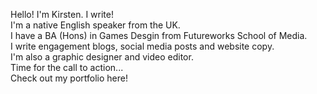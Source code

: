 Hello! I'm Kirsten. I write! <br>
I'm a native English speaker from the UK. <br>
I have a BA (Hons) in Games Desgin from Futureworks School of Media. <br>
I write engagement blogs, social media posts and website copy. <br>
I'm also a graphic designer and video editor. <br>
Time for the call to action... <br>
Check out my portfolio here!
